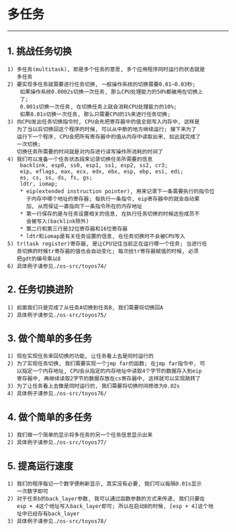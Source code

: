 # **多任务** #
***


## **1. 挑战任务切换** ##
    1) 多任务(multitask), 即是多个任务的意思, 多个应用程序同时运行的状态就是
       多任务
    2) 要实现多任务就需要进行任务切换, 一般操作系统的切换需要0.01~0.03秒;
        如果操作系统0.0002s切换一次任务, 那么CPU处理能力的50%都被用在切换上
        了;
        0.001s切换一次任务, 在切换任务上就会消耗CPU处理能力的10%;
        如果0.01s切换一次任务, 那么只需要CPU的1%来进行任务切换;
    3) 向CPU发出任务切换指令时, CPU会先把寄存器中的值全部写入内存中, 这样是
       为了当以后切换回这个程序的时候, 可以从中断的地方继续运行; 接下来为了
       运行下一个程序, CPU会把所有寄存器中的值从内存中读取出来, 如此就完成了
       一次切换; 
       切换任务所需要的时间就是对内存进行读写操作所消耗的时间了
    4) 我们可以准备一个任务状态段来记录切换任务所需要的信息
        backlink, esp0, ss0, esp1, ss1, esp2, ss2, cr3;
        eip, eflags, eax, ecx, edx, ebx, esp, ebp, esi, edi;
        es, cs, ss, ds, fs, gs;
        ldtr, iomap;
        * eip(extended instruction pointer), 用来记录下一条需要执行的指令位
          于内存中哪个地址的寄存器; 每执行一条指令, eip寄存器中的就会自动累
          加, 从而保证一直指向下一条指令所在的内存地址
        * 第一行保存的是与任务设置相关的信息, 在执行任务切换的时候这些成员不
          会被写入(backlink除外)
        * 第二行和第三行是32位寄存器和16位寄存器 
        * ldtr和iomap是有关任务设置的信息, 在任务切换时不会被CPU写入
    5) tr(task register)寄存器, 是让CPU记住当前正在运行哪一个任务; 当进行任
       务切换的时候tr寄存器的值也会自动变化; 每次给tr寄存器赋值的时候, 必须
       把gdt的编号乘以8 
    6) 具体例子请参见./os-src/toyos74/



## **2. 任务切换进阶** ##
    1) 前面我们只是完成了从任务A切换到任务B, 我们需要将切换回A 
    2) 具体例子请参见./os-src/toyos75/



## **3. 做个简单的多任务** ##
    1) 现在实现任务来回切换的功能, 让任务看上去是同时运行的
    2) 为了实现任务切换, 我们需要实现一个jmp far的函数; 在jmp far指令中, 可
       以指定一个内存地址, CPU会从指定的内存地址中读取4个字节的数据存入到eip
       寄存器中, 再继续读取2字节的数据存放在cs寄存器中, 这样就可以实现跳转了
    3) 为了让任务看上去像是同时运行的, 我们需要将切换时间修改为0.02s
    4) 具体例子请参见./os-src/toyos76/



## **4. 做个简单的多任务** ##
    1) 我们做一个简单的显示将多任务的另一个任务信息显示出来
    2) 具体例子请参见./os-src/toyos77/


## **5. 提高运行速度** ##
    1) 我们的程序每记一个数字便刷新显示, 其实没有必要, 我们可以每隔0.01s显示
       一次数字即可
    2) 对于任务b的back_layer参数, 我可以通过函数参数的方式来传递, 我们只要在
       esp + 4这个地址写入back_layer即可; 所以在启动B的时候, [esp + 4]这个地
       址中已经存有back_layer 
    3) 具体例子请参见./os-src/toyos78/
